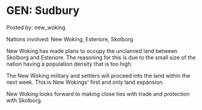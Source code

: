 # GEN: Sudbury

Posted by: new_woking

Nations involved: New Woking, Esteriore, Skolborg

New Woking has made plans to occupy the unclamied land between Skolborg and Esteriore. The reasoning for this is due to the small size of the nation having a population density that is too high.

The New Woking military and settlers will proceed into the land within the next week. This is New Wokings' first and only land expansion.

New Woking looks forward to making close ties with trade and protection with Skolborg.
